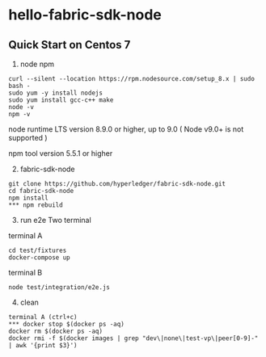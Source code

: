 # hello-fabric-sdk-node


## Quick Start on Centos 7

1. node npm
```
curl --silent --location https://rpm.nodesource.com/setup_8.x | sudo bash -
sudo yum -y install nodejs
sudo yum install gcc-c++ make
node -v
npm -v
```
node runtime LTS version 8.9.0 or higher, up to 9.0 ( Node v9.0+ is not supported )

npm tool version 5.5.1 or higher 

2. fabric-sdk-node
```
git clone https://github.com/hyperledger/fabric-sdk-node.git
cd fabric-sdk-node
npm install 
*** npm rebuild
```

3. run e2e
Two terminal

terminal A
``` 
cd test/fixtures
docker-compose up
```
terminal B
``` 
node test/integration/e2e.js
```

4. clean
```
terminal A (ctrl+c)
*** docker stop $(docker ps -aq)
docker rm $(docker ps -aq)
docker rmi -f $(docker images | grep "dev\|none\|test-vp\|peer[0-9]-" | awk '{print $3}')
```
